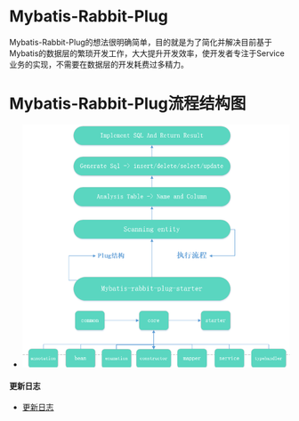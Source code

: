 # Mybatis-Rabbit-Plug
Mybatis-Rabbit-Plug的想法很明确简单，目的就是为了简化并解决目前基于Mybatis的数据层的繁琐开发工作，大大提升开发效率，使开发者专注于Service业务的实现，不需要在数据层的开发耗费过多精力。
# Mybatis-Rabbit-Plug流程结构图
- ![MRP.png](MRP.png)
#### 更新日志
   - [更新日志](Update.md)